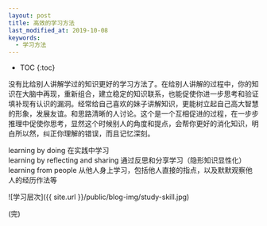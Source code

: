 ```yaml
---
layout: post
title: 高效的学习方法
last_modified_at: 2019-10-08
keywords:
  - 学习方法
---
```


* TOC
{:toc}

没有比给别人讲解学过的知识更好的学习方法了。在给别人讲解的过程中，你的知识在大脑中再现，重新组合，建立稳定的知识联系，也能促使你进一步思考和验证填补现有认识的漏洞。经常给自己喜欢的妹子讲解知识，更能树立起自己高大智慧的形象，发展友谊。和思路清晰的人讨论。这个是一个互相促进的过程，在一步步推理中促使你思考，显然这个时候别人的角度和提点，会帮你更好的消化知识，明白所以然，纠正你理解的错误，而且记忆深刻。 
  
learning by doing 在实践中学习   
learning by reflecting and sharing 通过反思和分享学习（隐形知识显性化）   
learning from people 从他人身上学习，包括他人直接的指点，以及默默观察他人的经历作法等  

![学习层次]({{ site.url }}/public/blog-img/study-skill.jpg)

(完)

